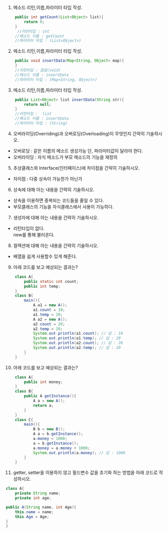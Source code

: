 1. 메소드 리턴,이름,파라미터 타입 작성.

```java
    public int getCount(List<Object> list){
        return 0;
    }
     //리턴타입 : int
    //메소드 이름 : getCount
    //파라미터 타입 : (List<Object>)
```

2. 메소드 리턴,이름,파라미터 타입 작성.

```java
    public void insertData(Map<String, Object> map){
    }
    //리턴타입 : 없음(void)
    //메소드 이름 : insertData
    //파라미터 타입 : (Map<String, Object>)
```

3. 메소드 리턴,이름,파라미터 타입 작성.

```java
    public List<Object> list insertData(String str){
        return null;
    }
    //리턴타입 :  list
    //메소드 이름 : insertData
    //파라미터 타입 : (String)
```

4. 오버라이딩(Overriding)과 오버로딩(Overloading)이 무엇인지 간략히 기술하시오.

- 오버로딩 : 같은 이름의 메소드 생성가능 단, 파라미터값이 달라야 한다.
- 오버라이딩 : 자식 메소드가 부모 메소드의 기능을 재정의

5. 추상클래스와 Interface(인터페이스)에 차이점을 간략히 기술하시오.

- 차이점 : 다중 상속이 가능한가 아닌가

6. 상속에 대해 아는 내용을 간략히 기술하시오.

- 상속을 이용하면 중복되는 코드들을 줄일 수 있다.
- 부모클래스의 기능을 자식클래스에서 사용이 가능하다.

7. 생성자에 대해 아는 내용을 간략히 기술하시오.

- 리턴타입이 없다.  
  new를 통해 불러온다.

8. 컬렉션에 대해 아는 내용을 간략히 기술하시오.

- 배열을 쉽게 사용할수 있게 해준다.

9. 아래 코드를 보고 예상되는 결과는?

```java
    class A{
        public static int count;
        public int temp;
    }
    class B{
        main(){
            A a1 = new A();
            a1.count = 10;
            a1.temp = 20;
            A a2 = new A();
            a2.count = 20;
            a2.temp = 20;
            System.out.println(a1.count); // 답 : 10
            System.out.println(a1.temp); // 답 : 20
            System.out.println(a2.count); // 답 : 20
            System.out.println(a2.temp); // 답 : 20
        }
    }
```

10. 아래 코드를 보고 예상되는 결과는?

```java
    class A{
        public int money;
    }
    class B{
        public A getInstance(){
            A a = new A();
            return a;
        }
    }
    class C{
        main(){
            B b = new B();
            A a = b.getInstance();
            a.money = 1000;
            a = b.getInstance();
            a.money = a.money + 1000;
            System.out.println(a.money); // 답 : 1000
        }
    }
```

11. getter, setter을 이용하지 않고 필드변수 값을 초기화 하는 방법을 아래 코드로 작성하시오.

```java
class A{
    private String name;
    private int age;

public A(String name, int Age){
	this.name = name;
	this.Age = Age;
}
}
```
